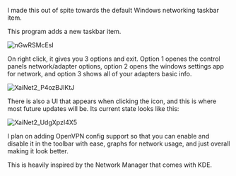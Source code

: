 I made this out of spite towards the default Windows networking taskbar item.


This program adds a new taskbar item.


![nGwRSMcEsI](https://github.com/user-attachments/assets/f6325800-06ac-44bb-9667-4d701ee834aa)

On right click, it gives you 3 options and exit. Option 1 openes the control panels network/adapter options, option 2 opens the windows settings app for network, and option 3 shows all of your adapters basic info.

![XaiNet2_P4ozBJIKtJ](https://github.com/user-attachments/assets/f9932db1-7d90-4fb6-ba43-df18679ae9b2)


There is also a UI that appears when clicking the icon, and this is where most future updates will be. Its current state looks like this:

![XaiNet2_UdgXpzI4X5](https://github.com/user-attachments/assets/4a91f5c7-758c-4164-9c4d-e2fa49c1732a)


I plan on adding OpenVPN config support so that you can enable and disable it in the toolbar with ease, graphs for network usage, and just overall making it look better.

This is heavily inspired by the Network Manager that comes with KDE.
